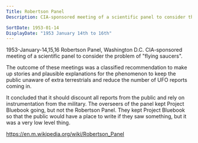 ```yaml
---
Title: Robertson Panel
Description: CIA-sponsored meeting of a scientific panel to consider the problem of "flying saucers".

SortDate: 1953-01-14
DisplayDate: "1953 January 14th to 16th"
---
```


1953-January-14,15,16
Robertson Panel, Washington D.C.
CIA-sponsored meeting of a scientific panel to consider the problem of "flying saucers".

The outcome of these meetings was a classified recommendation to make up stories and plausible explanations for the phenomenon to keep the public unaware of extra terrestrials and reduce the number of UFO reports coming in.

It concluded that it should discount all reports from the public and rely on instrumentation from the military. The overseers of the panel kept Project Bluebook going, but not the Robertson Panel. They kept Project Bluebook so that the public would have a place to write if they saw something, but it was a very low level thing.

https://en.m.wikipedia.org/wiki/Robertson_Panel